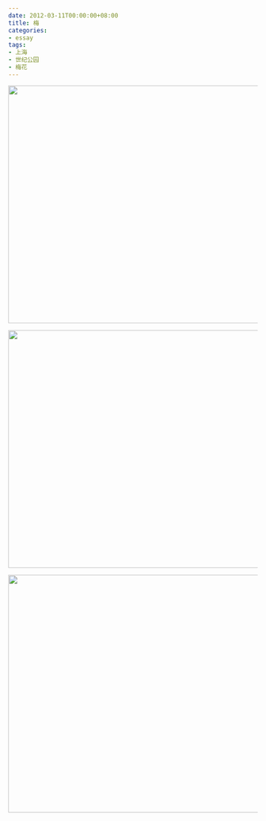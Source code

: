```yaml
---
date: 2012-03-11T00:00:00+08:00
title: 梅
categories:
- essay
tags:
- 上海
- 世纪公园
- 梅花
---
```


<a href="http://www.flickr.com/photos/jiangle/6972332109/" title="Untitled by Jiang Le, on Flickr"><img src="http://farm8.staticflickr.com/7196/6972332109_47fcc411ff_z.jpg" width="640" height="480" alt=""></a>

<a href="http://www.flickr.com/photos/jiangle/6826215916/" title="Untitled by Jiang Le, on Flickr"><img src="http://farm8.staticflickr.com/7050/6826215916_d367d4b638_z.jpg" width="640" height="480" alt=""></a>

<a href="http://www.flickr.com/photos/jiangle/6972337667/" title="Untitled by Jiang Le, on Flickr"><img src="http://farm8.staticflickr.com/7186/6972337667_e7fbe07b31_z.jpg" width="640" height="480" alt=""></a>

